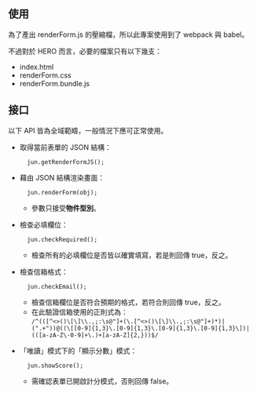 ## 使用

為了產出 renderForm.js 的壓縮檔，所以此專案使用到了 webpack 與 babel。

不過對於 HERO 而言，必要的檔案只有以下幾支：

- index.html
- renderForm.css
- renderForm.bundle.js

## 接口

以下 API 皆為全域範疇，一般情況下應可正常使用。

- 取得當前表單的 JSON 結構：

		jun.getRenderFormJS();

- 藉由 JSON 結構渲染畫面：

		jun.renderForm(obj);

  - 參數只接受**物件型別**。
  
- 檢查必填欄位：

		jun.checkRequired();
		
  - 檢查所有的必填欄位是否皆以確實填寫，若是則回傳 true，反之。
  
- 檢查信箱格式：

		jun.checkEmail();
		
  - 檢查信箱欄位是否符合預期的格式，若符合則回傳 true，反之。
  - 在此驗證信箱使用的正則式為：  
  	`/^(([^<>()\[\]\\.,;:\s@"]+(\.[^<>()\[\]\\.,;:\s@"]+)*)|(".+"))@((\[[0-9]{1,3}\.[0-9]{1,3}\.[0-9]{1,3}\.[0-9]{1,3}\])|(([a-zA-Z\-0-9]+\.)+[a-zA-Z]{2,}))$/`
	
- 「唯讀」模式下的「顯示分數」模式：

		jun.showScore();
		
  - 需確認表單已開啟計分模式，否則回傳 false。
